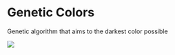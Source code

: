 # Genetic Colors

Genetic algorithm that aims to the darkest color possible

![](https://i.imgur.com/g7Hya8S.gif)
